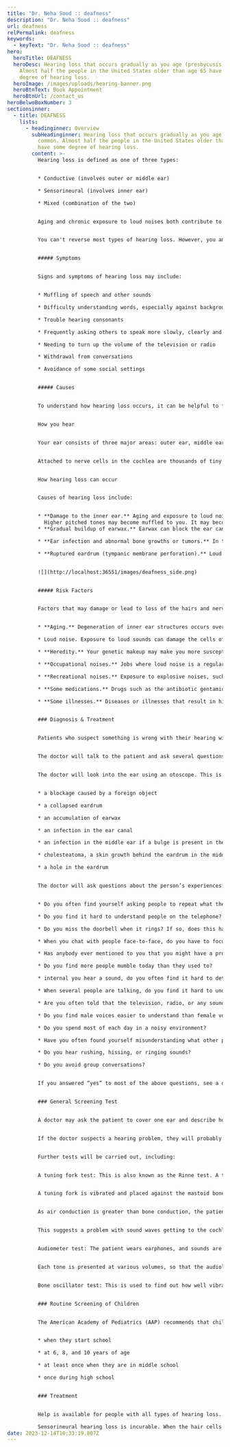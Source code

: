 ```yaml
---
title: "Dr. Neha Sood :: deafness"
description: "Dr. Neha Sood :: deafness"
url: deafness
relPermalink: deafness
keywords:
  - keyText: "Dr. Neha Sood :: deafness"
hero:
  heroTitle: DEAFNESS
  heroDesc: Hearing loss that occurs gradually as you age (presbycusis) is common.
    Almost half the people in the United States older than age 65 have some
    degree of hearing loss.
  heroImage: /images/uploads/hearing-banner.png
  heroBtnText: Book Appointment
  heroBtnUrl: /contact_us
heroBelwoBoxNumber: 3
sectionsinner:
  - title: DEAFNESS
    lists:
      - headinginner: Overview
        subHeadinginner: Hearing loss that occurs gradually as you age (presbycusis) is
          common. Almost half the people in the United States older than age 65
          have some degree of hearing loss.
        content: >-
          Hearing loss is defined as one of three types:


          * Conductive (involves outer or middle ear)

          * Sensorineural (involves inner ear)

          * Mixed (combination of the two)


          Aging and chronic exposure to loud noises both contribute to hearing loss. Other factors, such as excessive earwax, can temporarily reduce how well your ears conduct sounds.


          You can't reverse most types of hearing loss. However, you and your doctor or a hearing specialist can take steps to improve what you hear.


          ##### Symptoms


          Signs and symptoms of hearing loss may include:


          * Muffling of speech and other sounds

          * Difficulty understanding words, especially against background noise or in a crowd

          * Trouble hearing consonants

          * Frequently asking others to speak more slowly, clearly and loudly

          * Needing to turn up the volume of the television or radio

          * Withdrawal from conversations

          * Avoidance of some social settings


          ##### Causes


          To understand how hearing loss occurs, it can be helpful to first understand how you hear.


          How you hear


          Your ear consists of three major areas: outer ear, middle ear and inner ear. Sound waves pass through the outer ear and cause vibrations at the eardrum. The eardrum and three small bones of the middle ear amplify the vibrations as they travel to the inner ear. There, the vibrations pass through fluid in a snail-shaped structure in the inner ear (cochlea).


          Attached to nerve cells in the cochlea are thousands of tiny hairs that help translate sound vibrations into electrical signals that are transmitted to your brain. Your brain turns these signals into sound.


          How hearing loss can occur


          Causes of hearing loss include:


          * **Damage to the inner ear.** Aging and exposure to loud noise may cause wear and tear on the hairs or nerve cells in the cochlea that send sound signals to the brain. When these hairs or nerve cells are damaged or missing, electrical signals aren't transmitted as efficiently, and hearing loss occurs.\
            Higher pitched tones may become muffled to you. It may become difficult for you to pick out words against background noise.
          * **Gradual buildup of earwax.** Earwax can block the ear canal and prevent conduction of sound waves. Earwax removal can help restore your hearing.

          * **Ear infection and abnormal bone growths or tumors.** In the outer or middle ear, any of these can cause hearing loss.

          * **Ruptured eardrum (tympanic membrane perforation).** Loud blasts of noise, sudden changes in pressure, poking your eardrum with an object and infection can cause your eardrum to rupture and affect your hearing.


          ![](http://localhost:36551/images/deafness_side.png)


          ##### Risk Factors


          Factors that may damage or lead to loss of the hairs and nerve cells in your inner ear include:


          * **Aging.** Degeneration of inner ear structures occurs over time.

          * Loud noise. Exposure to loud sounds can damage the cells of your inner ear. Damage can occur with long-term exposure to loud noises, or from a short blast of noise, such as from a gunshot.

          * **Heredity.** Your genetic makeup may make you more susceptible to ear damage from sound or deterioration from aging.

          * **Occupational noises.** Jobs where loud noise is a regular part of the working environment, such as farming, construction or factory work, can lead to damage inside your ear.

          * **Recreational noises.** Exposure to explosive noises, such as from firearms and jet engines, can cause immediate, permanent hearing loss. Other recreational activities with dangerously high noise levels include snowmobiling, motorcycling, carpentry or listening to loud music.

          * **Some medications.** Drugs such as the antibiotic gentamicin, sildenafil (Viagra) and certain chemotherapy drugs, can damage the inner ear. Temporary effects on your hearing — ringing in the ear (tinnitus) or hearing loss — can occur if you take very high doses of aspirin, other pain relievers, antimalarial drugs or loop diuretics.

          * **Some illnesses.** Diseases or illnesses that result in high fever, such as meningitis, may damage the cochlea.


          ### Diagnosis & Treatment


          Patients who suspect something is wrong with their hearing will initially go and see their doctor.


          The doctor will talk to the patient and ask several questions regarding the symptoms, including when they started, whether or not they have gotten worse, and whether the individual is feeling pain alongside the hearing loss.


          The doctor will look into the ear using an otoscope. This is an instrument with a light at the end. The following may be detected during the examination:


          * a blockage caused by a foreign object

          * a collapsed eardrum

          * an accumulation of earwax

          * an infection in the ear canal

          * an infection in the middle ear if a bulge is present in the eardrum.

          * cholesteatoma, a skin growth behind the eardrum in the middle ear. fluid in the ear canal

          * a hole in the eardrum


          The doctor will ask questions about the person’s experiences with hearing, including:


          * Do you often find yourself asking people to repeat what they said?

          * Do you find it hard to understand people on the telephone?

          * Do you miss the doorbell when it rings? If so, does this happen frequently?

          * When you chat with people face-to-face, do you have to focus carefully?

          * Has anybody ever mentioned to you that you might have a problem with your hearing?

          * Do you find more people mumble today than they used to?

          * internal you hear a sound, do you often find it hard to determine where it is coming from?

          * When several people are talking, do you find it hard to understand what one of them is telling you?

          * Are you often told that the television, radio, or any sound-producing device is too loud?

          * Do you find male voices easier to understand than female voices?

          * Do you spend most of each day in a noisy environment?

          * Have you often found yourself misunderstanding what other people say to you?

          * Do you hear rushing, hissing, or ringing sounds?

          * Do you avoid group conversations?


          If you answered “yes” to most of the above questions, see a doctor and have your hearing checked.


          ### General Screening Test


          A doctor may ask the patient to cover one ear and describe how well they hear words spoken at different volumes, as well as checking sensitivity to other sounds.


          If the doctor suspects a hearing problem, they will probably be referred to either an ear, nose, and throat (ENT) specialist or an audiologist.


          Further tests will be carried out, including:


          A tuning fork test: This is also known as the Rinne test. A tuning fork is a metal instrument with two prongs that produces a sound when it is struck. Simple tuning fork tests may help the doctor detect whether there is any hearing loss, and where the problem is.


          A tuning fork is vibrated and placed against the mastoid bone behind the ear. The patient is asked to indicate when they no longer hear any sound. The fork, which is still vibrating, is then placed 1 to 2 centimeters (cm) from the auditory canal. The patient is asked again whether they can hear the fork.


          As air conduction is greater than bone conduction, the patient should be able to hear the vibration. If they cannot hear it at this point, it means that their bone conduction is superior to their air conduction.


          This suggests a problem with sound waves getting to the cochlea through the ear canal.


          Audiometer test: The patient wears earphones, and sounds are directed into one ear at a time. A range of sounds is presented to the patient at various tones. The patient has to signal each time a sound is heard.


          Each tone is presented at various volumes, so that the audiologist can determine at which point the sound at that tone is no longer detected. The same test is carried out with words. The audiologist presents words at various tones and decibel levels to determine where the ability to hear stops.


          Bone oscillator test: This is used to find out how well vibrations pass through the ossicles. A bone oscillator is placed against the mastoid. The aim is to gauge the function of the nerve that carries these signals to the brain.


          ### Routine Screening of Children


          The American Academy of Pediatrics (AAP) recommends that children have their hearing tests at the following times:


          * when they start school

          * at 6, 8, and 10 years of age

          * at least once when they are in middle school

          * once during high school


          ### Treatment


          Help is available for people with all types of hearing loss. Treatment depends on both the cause and severity of the deafness.\

          Sensorineural hearing loss is incurable. When the hair cells in the cochlea are damaged, they cannot be repaired. However, various treatments and strategies can help improve quality of life.
date: 2023-12-14T10:33:19.807Z
---
```


